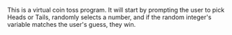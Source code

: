 This is a virtual coin toss program. It will start by prompting the user to pick Heads or Tails, randomly selects a number, and if the random integer's variable matches the user's guess, they win. 
